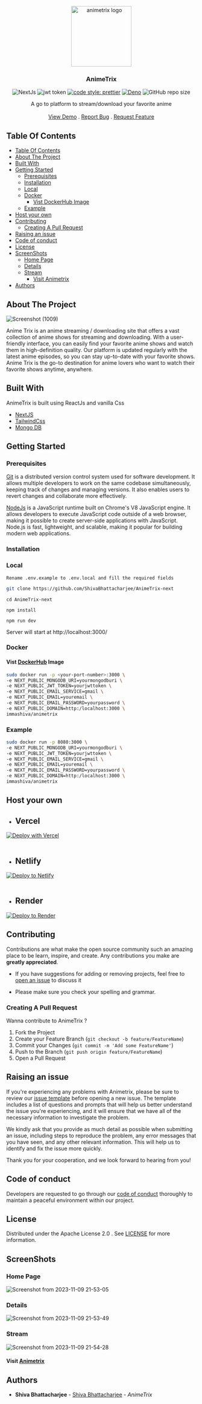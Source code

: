 <a href="https://github.com/ShivaBhattacharjee/AnimeTrix-next">
<p align="center">
    <img src="https://github.com/ShivaBhattacharjee/AnimeTrix-next/assets/95211406/3984ffef-a0ad-4314-b017-5ffb6213ed9c" width="160px"  alt="animetrix logo" align="center">
  </a>
<br/>
  <h3 align="center">AnimeTrix</h3>


<div align="center">

![NextJs](https://img.shields.io/badge/next.js-000000?style=for-the-badge&logo=nextdotjs&logoColor=white)
![jwt token](http://jwt.io/img/badge-compatible.svg)
[![code style: prettier](https://img.shields.io/badge/code_style-prettier-ff69b4.svg?style=flat-square)](https://github.com/prettier/prettier)
[![Deno](https://github.com/ShivaBhattacharjee/AnimeTrix-next/actions/workflows/deno.yml/badge.svg)](https://github.com/ShivaBhattacharjee/AnimeTrix-next/actions/workflows/deno.yml)
![GitHub repo size](https://img.shields.io/github/repo-size/shivabhattacharjee/animetrix-next)


  </div>
  <p align="center">
    A go to platform to stream/download your favorite anime
    <br/>
    <br/>
    <a href="https://animetrix.xyz/">View Demo</a>
    .
    <a href="https://github.com/ShivaBhattacharjee/AnimeTrix-next/issues">Report Bug</a>
    .
    <a href="https://github.com/ShivaBhattacharjee/AnimeTrix-next/issues">Request Feature</a>
  </p>
</p>



## Table Of Contents

- [Table Of Contents](#table-of-contents)
- [About The Project](#about-the-project)
- [Built With](#built-with)
- [Getting Started](#getting-started)
  - [Prerequisites](#prerequisites)
  - [Installation](#installation)
  - [Local](#local)
  - [Docker](#docker)
    - [Vist DockerHub Image](#vist-dockerhub-image)
  - [Example](#example)
- [Host your own](#host-your-own)
- [Contributing](#contributing)
  - [Creating A Pull Request](#creating-a-pull-request)
- [Raising an issue](#raising-an-issue)
- [Code of conduct](#code-of-conduct)
- [License](#license)
- [ScreenShots](#screenshots)
  - [Home Page](#home-page)
  - [Details](#details)
  - [Stream](#stream)
    - [Visit Animetrix](#visit-animetrix)
- [Authors](#authors)

## About The Project
![Screenshot (1009)](https://github.com/ShivaBhattacharjee/AnimeTrix-next/assets/95211406/d872a750-4fa9-4a31-8a13-71f859ab8cf9)

Anime Trix is an anime streaming / downloading site that offers a vast collection of anime shows for streaming and downloading. With a user-friendly interface, you can easily find your favorite anime shows and watch them in high-definition quality. Our platform is updated regularly with the latest anime episodes, so you can stay up-to-date with your favorite shows. Anime Trix is the go-to destination for anime lovers who want to watch their favorite shows anytime, anywhere.

## Built With

AnimeTrix is built using ReactJs and vanilla Css

* [NextJS](https://nextjs.org)
* [TailwindCss](https://tailwindcss.com/)
* [Mongo DB](https://www.mongodb.com/)


## Getting Started


### Prerequisites

<a href="https://git-scm.com/downloads" >Git</a> is a distributed version control system used for software development. It allows multiple developers to work on the same codebase simultaneously, keeping track of changes and managing versions. It also enables users to revert changes and collaborate more effectively.



<a href="https://nodejs.org/en/download/">NodeJs</a> is a JavaScript runtime built on Chrome's V8 JavaScript engine. It allows developers to execute JavaScript code outside of a web browser, making it possible to create server-side applications with JavaScript. Node.js is fast, lightweight, and scalable, making it popular for building modern web applications.


### Installation
### Local
```Rename .env.example to .env.local and fill the required fields```
```bash
git clone https://github.com/ShivaBhattacharjee/AnimeTrix-next
```
```
cd AnimeTrix-next
```
```
npm install
```
```
npm run dev
```
Server will start at http://localhost:3000/

### Docker

#### Vist <a href="https://hub.docker.com/repository/docker/immashiva/animetrix/general" target="_blank">DockerHub</a> Image

```bash
sudo docker run -p <your-port-number>:3000 \
-e NEXT_PUBLIC_MONGODB_URI=yourmongodburi \
-e NEXT_PUBLIC_JWT_TOKEN=yourjwttoken \
-e NEXT_PUBLIC_EMAIL_SERVICE=gmail \
-e NEXT_PUBLIC_EMAIL=youremail \
-e NEXT_PUBLIC_EMAIL_PASSWORD=yourpassword \
-e NEXT_PUBLIC_DOMAIN=http:/localhost:3000 \
immashiva/animetrix
```

### Example

```bash
sudo docker run -p 8080:3000 \
-e NEXT_PUBLIC_MONGODB_URI=yourmongodburi \
-e NEXT_PUBLIC_JWT_TOKEN=yourjwttoken \
-e NEXT_PUBLIC_EMAIL_SERVICE=gmail \
-e NEXT_PUBLIC_EMAIL=youremail \
-e NEXT_PUBLIC_EMAIL_PASSWORD=yourpassword \
-e NEXT_PUBLIC_DOMAIN=http:/localhost:3000 \
immashiva/animetrix
```

## Host your own
* ## Vercel

[![Deploy with Vercel](https://vercel.com/button)](https://vercel.com/new/clone?repository-url=https%3A%2F%2Fgithub.com%2FShivaBhattacharjee%2FAnimeTrix-next)
<br/>
<br/>

* ## Netlify

[![Deploy to Netlify](https://www.netlify.com/img/deploy/button.svg)](https://app.netlify.com/start/deploy?repository=https://github.com/ShivaBhattacharjee/AnimeTrix-next)
<br/>
<br/>

* ## Render

[![Deploy to Render](https://render.com/images/deploy-to-render-button.svg)](https://render.com/deploy?repo=https://github.com/ShivaBhattacharjee/AnimeTrix-next)

## Contributing

Contributions are what make the open source community such an amazing place to be learn, inspire, and create. Any contributions you make are **greatly appreciated**.
* If you have suggestions for adding or removing projects, feel free to [open an issue](https://github.com/ShivaBhattacharjee/AnimeTrix-next/issues) to discuss it

* Please make sure you check your spelling and grammar.

### Creating A Pull Request

Wanna contribute to AnimeTrix ?

1. Fork the Project
2. Create your Feature Branch (`git checkout -b feature/FeatureName`)
3. Commit your Changes (`git commit -m 'Add some FeatureName'`)
4. Push to the Branch (`git push origin feature/FeatureName`)
5. Open a Pull Request


## Raising an issue

If you're experiencing any problems with Animetrix, please be sure to review our [issue template](https://github.com/ShivaBhattacharjee/AnimeTrix-next/tree/main/.github/ISSUE_TEMPLATE) before opening a new issue. The template includes a list of questions and prompts that will help us better understand the issue you're experiencing, and it will ensure that we have all of the necessary information to investigate the problem.

We kindly ask that you provide as much detail as possible when submitting an issue, including steps to reproduce the problem, any error messages that you have seen, and any other relevant information. This will help us to identify and fix the issue more quickly.

Thank you for your cooperation, and we look forward to hearing from you!

## Code of conduct

Developers are requested to go through our <a href="https://github.com/ShivaBhattacharjee/AnimeTrix-next/blob/main/CODE_OF_CONDUCT.md">code of conduct</a> thoroughly to maintain a peaceful environment within our project.

## License

Distributed under the Apache License 2.0 . See [LICENSE](https://github.com/ShivaBhattacharjee/AnimeTrix-next/blob/main/LICENSE) for more information.

## ScreenShots
### Home Page
![Screenshot from 2023-11-09 21-53-05](https://github.com/ShivaBhattacharjee/AnimeTrix-next/assets/95211406/9289e34c-2122-46d6-ba0c-5b31a05cac48)

### Details
![Screenshot from 2023-11-09 21-53-49](https://github.com/ShivaBhattacharjee/AnimeTrix-next/assets/95211406/bb8e291c-9ec9-4d2d-9501-9c46e42915da)

### Stream
![Screenshot from 2023-11-09 21-54-28](https://github.com/ShivaBhattacharjee/AnimeTrix-next/assets/95211406/ea8de1b1-4895-48e7-a98a-7b46386c14bd)

#### Visit <a href = "https://animetrix.xyz" target="_blank">Animetrix</a>
## Authors

* **Shiva Bhattacharjee** - [Shiva Bhattacharjee](https://github.com/ShivaBhattacharjee) - *AnimeTrix*
